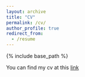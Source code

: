```yaml
---
layout: archive
title: "CV"
permalink: /cv/
author_profile: true
redirect_from:
  - /resume
---
```



{% include base_path %}


You can find my cv at this [link]( https://docs.google.com/document/d/19kOxdxe8xVp18xnjg6pWIEhlzfGb4HwWUQPkfa9NoNo/edit?usp=sharing )

